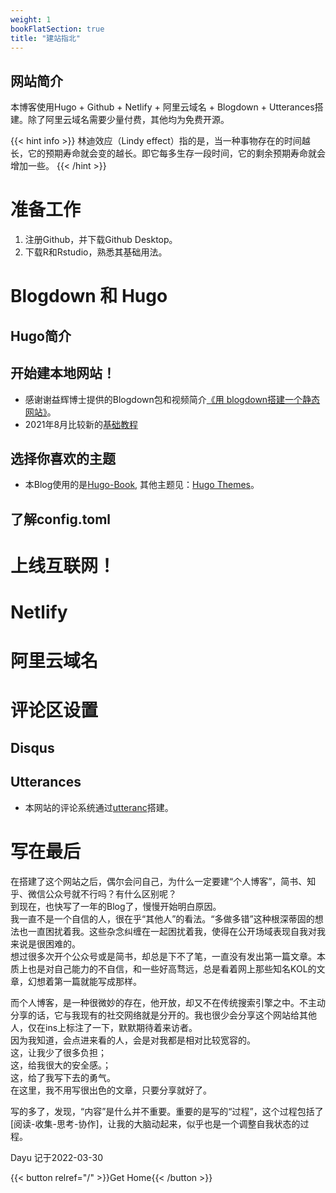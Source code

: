 ```yaml
---
weight: 1
bookFlatSection: true
title: "建站指北"
---
```

## 网站简介
本博客使用Hugo + Github + Netlify + 阿里云域名 + Blogdown + Utterances搭建。除了阿里云域名需要少量付费，其他均为免费开源。

{{< hint info >}}
林迪效应（Lindy effect）指的是，当一种事物存在的时间越长，它的预期寿命就会变的越长。即它每多生存一段时间，它的剩余预期寿命就会增加一些。
{{< /hint >}}  



# 准备工作
1. 注册Github，并下载Github Desktop。
2. 下载R和Rstudio，熟悉其基础用法。


# Blogdown 和 Hugo
## Hugo简介


## 开始建本地网站！
- 感谢谢益辉博士提供的Blogdown包和视频简介[《用 blogdown搭建一个静态网站》](https://www.bilibili.com/video/BV1ZK4y1s7ir)。
- 2021年8月比较新的[基础教程](https://mp.weixin.qq.com/s?__biz=MzI1NjUwMjQxMQ==&mid=2247497094&idx=1&sn=12db9ec4d5755ab38eb9055d22c4c2cb&chksm=ea270a62dd5083742bd284775475f90f633642fa9d81543f7c718ef615570fea127e8ee6dc54&scene=178&cur_album_id=1684900703049138178#rd)

## 选择你喜欢的主题
- 本Blog使用的是[Hugo-Book](https://github.com/alex-shpak/hugo-book), 其他主题见：[Hugo Themes](https://themes.gohugo.io/)。

## 了解config.toml

# 上线互联网！
# Netlify

# 阿里云域名

# 评论区设置
## Disqus

## Utterances
- 本网站的评论系统通过[utteranc](https://utteranc.es/)搭建。



# 写在最后
在搭建了这个网站之后，偶尔会问自己，为什么一定要建“个人博客”，简书、知乎、微信公众号就不行吗？有什么区别呢？  
到现在，也快写了一年的Blog了，慢慢开始明白原因。  
我一直不是一个自信的人，很在乎“其他人”的看法。“多做多错”这种根深蒂固的想法也一直困扰着我。这些杂念纠缠在一起困扰着我，使得在公开场域表现自我对我来说是很困难的。  
想过很多次开个公众号或是简书，却总是下不了笔，一直没有发出第一篇文章。本质上也是对自己能力的不自信，和一些好高骛远，总是看着网上那些知名KOL的文章，幻想着第一篇就能写成那样。

而个人博客，是一种很微妙的存在，他开放，却又不在传统搜索引擎之中。不主动分享的话，它与我现有的社交网络就是分开的。我也很少会分享这个网站给其他人，仅在ins上标注了一下，默默期待着来访者。  
因为我知道，会点进来看的人，会是对我都是相对比较宽容的。  
这，让我少了很多负担；  
这，给我很大的安全感。；   
这，给了我写下去的勇气。  
在这里，我不用写很出色的文章，只要分享就好了。    

写的多了，发现，“内容”是什么并不重要。重要的是写的“过程”，这个过程包括了[阅读-收集-思考-协作]，让我的大脑动起来，似乎也是一个调整自我状态的过程。


Dayu
记于2022-03-30

 {{< button relref="/" >}}Get Home{{< /button >}}

<script src="https://utteranc.es/client.js"
        repo="DayuGuo/blogtalks-utterances"
        issue-term="title"
        theme="github-light"
        crossorigin="anonymous"
        async>
</script>
